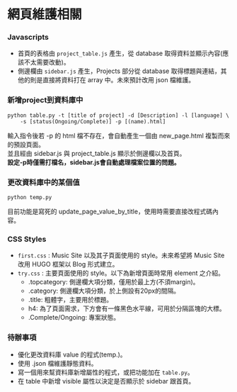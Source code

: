 # 網頁維護相關

### Javascripts
* 首頁的表格由 ```project_table.js``` 產生，從 database 取得資料並顯示內容(應該不太需要改動)。
* 側邊欄由 ```sidebar.js``` 產生，Projects 部分從 database 取得標題與連結，其他的則是直接將資料打在 array 中。未來預計改用 json 檔維護。

### 新增project到資料庫中
```
python table.py -t [title of project] -d [Description] -l [language] \
    -s [status(Ongoing/Complete)] -p [(name).html]
```
輸入指令後若 -p 的 html 檔不存在，會自動產生一個由 new_page.html 複製而來的預設頁面。<br> 並且經由 sidebar.js 與 project_table.js 顯示於側邊欄以及首頁。<br>
**設定-p時僅需打檔名，sidebar.js會自動處理檔案位置的問題。**

### 更改資料庫中的某個值
```
python temp.py
```
目前功能是寫死的 update_page_value_by_title，使用時需要直接改程式碼內容。

### CSS Styles
* ```first.css``` : Music Site 以及其子頁面使用的 style。未來希望將 Music Site 改用 HUGO 框架以 Blog 形式建立。
* ```try.css``` : 主要頁面使用的 style。以下為新增頁面時常用 element 之介紹。
    * .topcategory: 側邊欄大項分類，僅用於最上方(不須margin)。
    * .category: 側邊欄大項分類，於上側設有20px的間隔。
    * .title: 粗體字，主要用於標題。
    * h4: 為了頁面需求，下方會有一條黑色水平線，可用於分隔區塊的大標。
    * .Complete/Ongoing: 專案狀態。

### 待辦事項
* 優化更改資料庫 value 的程式(temp.)。
* 使用 .json 檔維護靜態資料。
* 寫一個用來幫資料庫新增屬性的程式，或把功能加在 ```table.py```。
* 在 table 中新增 visible 屬性以決定是否顯示於 sidebar 跟首頁。

